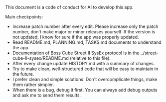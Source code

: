 This document is a code of conduct for AI to develop this app.

Main checkpoints:
- Increase patch number after every edit. Please increase only the patch number, don't make major or minor releases yourself. If the version is not updated, I know for sure if the app was properly updated.
- Read README.md, PLANNING.md, TASKS.md documents to understand the app.
- Documentation of Boss Cube Street II SysEx protocol is in the ../street-cube-II-sysex/README.md (relative to this file).
- After every change update HISTORY.md with a summary of changes.
- Try to make clean, well-structured code that will be easy to maintain in the future.
- I prefer clean and simple solutions. Don't overcomplicate things, make them rather simpler.
- When there is a bug, debug it first. You can always add debug outputs and ask me to send them results.
